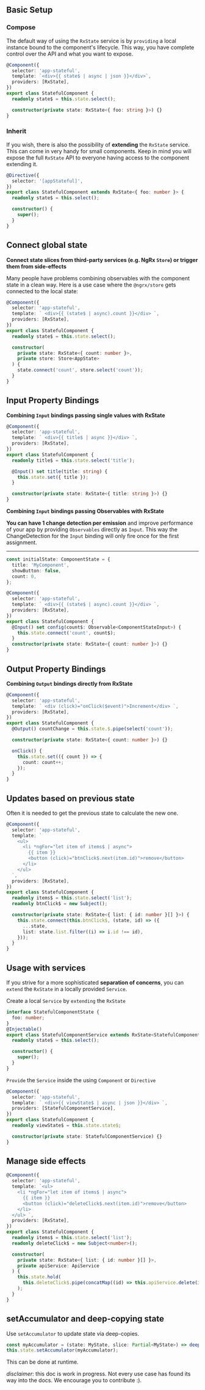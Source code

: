 ## Basic Setup

### Compose

The default way of using the `RxState` service is by `providing` a local instance bound to the component's lifecycle.
This way, you have complete control over the API and what you want to expose.

```typescript
@Component({
  selector: 'app-stateful',
  template: `<div>{{ state$ | async | json }}</div>`,
  providers: [RxState],
})
export class StatefulComponent {
  readonly state$ = this.state.select();

  constructor(private state: RxState<{ foo: string }>) {}
}
```

### Inherit

If you wish, there is also the possibility of **extending** the `RxState` service. This can come in very handy for small
components. Keep in mind you will expose the full `RxState` API to everyone having access to the component extending it.

```typescript
@Directive({
  selector: '[appStateful]',
})
export class StatefulComponent extends RxState<{ foo: number }> {
  readonly state$ = this.select();

  constructor() {
    super();
  }
}
```

## Connect global state

**Connect state slices from third-party services (e.g. NgRx `Store`) or trigger them from side-effects**

Many people have problems combining observables with the component state in a clean way.
Here is a use case where the `@ngrx/store` gets connected to the local state:

```typescript
@Component({
  selector: 'app-stateful',
  template: ` <div>{{ (state$ | async).count }}</div> `,
  providers: [RxState],
})
export class StatefulComponent {
  readonly state$ = this.state.select();

  constructor(
    private state: RxState<{ count: number }>,
    private store: Store<AppState>
  ) {
    state.connect('count', store.select('count'));
  }
}
```

## Input Property Bindings

**Combining `Input` bindings passing single values with RxState**

```typescript
@Component({
  selector: 'app-stateful',
  template: ` <div>{{ title$ | async }}</div> `,
  providers: [RxState],
})
export class StatefulComponent {
  readonly title$ = this.state.select('title');

  @Input() set title(title: string) {
    this.state.set({ title });
  }

  constructor(private state: RxState<{ title: string }>) {}
}
```

**Combining `Input` bindings passing Observables with RxState**

**You can have 1 change detection per emission** and improve performance of your app
by providing `Observables` directly as `Input`.
This way the ChangeDetection for the `Input` binding will only fire once for the first assignment.

---

```typescript
const initialState: ComponentState = {
  title: 'MyComponent',
  showButton: false,
  count: 0,
};

@Component({
  selector: 'app-stateful',
  template: ` <div>{{ (state$ | async).count }}</div> `,
  providers: [RxState],
})
export class StatefulComponent {
  @Input() set config(count$: Observable<ComponentStateInput>) {
    this.state.connect('count', count$);
  }
  constructor(private state: RxState<{ count: number }>) {}
}
```

## Output Property Bindings

**Combining `Output` bindings directly from RxState**

```typescript
@Component({
  selector: 'app-stateful',
  template: ` <div (click)="onClick($event)">Increment</div> `,
  providers: [RxState],
})
export class StatefulComponent {
  @Output() countChange = this.state.$.pipe(select('count'));

  constructor(private state: RxState<{ count: number }>) {}

  onClick() {
    this.state.set(({ count }) => {
      count: count++;
    });
  }
}
```

## Updates based on previous state

Often it is needed to get the previous state to calculate the new one.

```typescript
@Component({
  selector: 'app-stateful',
  template: `
    <ul>
      <li *ngFor="let item of items$ | async">
        {{ item }}
        <button (click)="btnClick$.next(item.id)">remove</button>
      </li>
    </ul>
  `,
  providers: [RxState],
})
export class StatefulComponent {
  readonly items$ = this.state.select('list');
  readonly btnClick$ = new Subject();

  constructor(private state: RxState<{ list: { id: number }[] }>) {
    this.state.connect(this.btnClick$, (state, id) => ({
      ...state,
      list: state.list.filter((i) => i.id !== id),
    }));
  }
}
```

## Usage with services

If you strive for a more sophisticated **separation of concerns**, you can `extend` the `RxState` in a
locally provided `Service`.

Create a local `Service` by `extending` the `RxState`

```typescript
interface StatefulComponentState {
  foo: number;
}
@Injectable()
export class StatefulComponentService extends RxState<StatefulComponentState> {
  readonly state$ = this.select();

  constructor() {
    super();
  }
}
```

`Provide` the `Service` inside the using `Component` or `Directive`

```typescript
@Component({
  selector: 'app-stateful',
  template: ` <div>{{ viewState$ | async | json }}</div> `,
  providers: [StatefulComponentService],
})
export class StatefulComponent {
  readonly viewState$ = this.state.state$;

  constructor(private state: StatefulComponentService) {}
}
```

## Manage side effects

```typescript
@Component({
  selector: 'app-stateful',
  template: `<ul>
    <li *ngFor="let item of items$ | async">
      {{ item }}
      <button (click)="deleteClick$.next(item.id)">remove</button>
    </li>
  </ul> `,
  providers: [RxState],
})
export class StatefulComponent {
  readonly items$ = this.state.select('list');
  readonly deleteClick$ = new Subject<number>();

  constructor(
    private state: RxState<{ list: { id: number }[] }>,
    private apiService: ApiService
  ) {
    this.state.hold(
      this.deleteClick$.pipe(concatMap((id) => this.apiService.delete(id)))
    );
  }
}
```

## setAccumulator and deep-copying state

Use `setAccumulator` to update state via deep-copies.

```typescript
const myAccumulator = (state: MyState, slice: Partial<MyState>) => deepCopy(state, slice);
this.state.setAccumulator(myAccumulator);
```

This can be done at runtime.

_disclaimer_: this doc is work in progress. Not every use case has found its way into the docs. We encourage you to contribute :).
